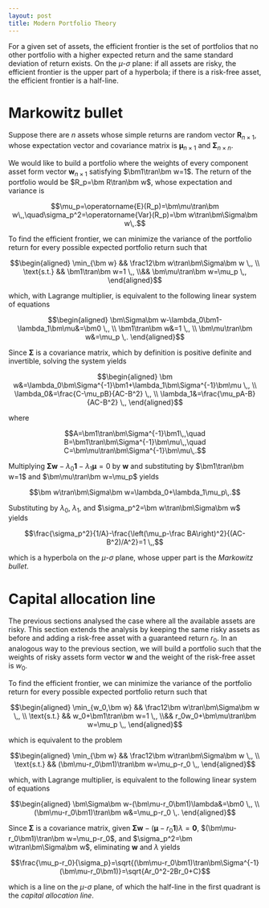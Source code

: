```yaml
---
layout: post
title: Modern Portfolio Theory
---
```


For a given set of assets, the efficient frontier is the set of portfolios that no other portfolio with a higher expected return and the same standard deviation of return exists. On the $\mu$-$\sigma$ plane: if all assets are risky, the efficient frontier is the upper part of a hyperbola; if there is a risk-free asset, the efficient frontier is a half-line.

# Markowitz bullet

Suppose there are $n$ assets whose simple returns are random vector $\bm R_{n\times1}$, whose expectation vector and covariance matrix is $\bm\mu_{n\times1}$ and $\bm\Sigma_{n\times n}$.

We would like to build a portfolio where the weights of every component asset form vector $\bm w_{n\times1}$ satisfying $\bm1\tran\bm w=1$. The return of the portfolio would be $R_p=\bm R\tran\bm w$, whose expectation and variance is

$$\mu_p=\operatorname{E}(R_p)=\bm\mu\tran\bm w\,,\quad\sigma_p^2=\operatorname{Var}(R_p)=\bm w\tran\bm\Sigma\bm w\,.$$

To find the efficient frontier, we can minimize the variance of the portfolio return for every possible expected portfolio return such that

$$\begin{aligned}
  \min_{\bm w} &&
  \frac12\bm w\tran\bm\Sigma\bm w \,, \\
  \text{s.t.} &&
  \bm1\tran\bm w=1 \,,  \\&&
  \bm\mu\tran\bm w=\mu_p \,,
\end{aligned}$$

which, with Lagrange multiplier, is equivalent to the following linear system of equations

$$\begin{aligned}
  \bm\Sigma\bm w-\lambda_0\bm1-\lambda_1\bm\mu&=\bm0 \,, \\
  \bm1\tran\bm w&=1 \,, \\
  \bm\mu\tran\bm w&=\mu_p \,.
\end{aligned}$$

Since $\bm\Sigma$ is a covariance matrix, which by definition is positive definite and invertible, solving the system yields

$$\begin{aligned}
\bm w&=\lambda_0\bm\Sigma^{-1}\bm1+\lambda_1\bm\Sigma^{-1}\bm\mu \,, \\
\lambda_0&=\frac{C-\mu_pB}{AC-B^2} \,, \\
\lambda_1&=\frac{\mu_pA-B}{AC-B^2} \,,
\end{aligned}$$

where

$$A=\bm1\tran\bm\Sigma^{-1}\bm1\,,\quad B=\bm1\tran\bm\Sigma^{-1}\bm\mu\,,\quad C=\bm\mu\tran\bm\Sigma^{-1}\bm\mu\,.$$

Multiplying $\bm\Sigma\bm w-\lambda_0\bm1-\lambda_1\bm\mu=0$ by $\bm w$ and substituting by $\bm1\tran\bm w=1$ and $\bm\mu\tran\bm w=\mu_p$ yields

$$\bm w\tran\bm\Sigma\bm w=\lambda_0+\lambda_1\mu_p\,.$$

Substituting by $\lambda_0$, $\lambda_1$, and $\sigma_p^2=\bm w\tran\bm\Sigma\bm w$ yields

$$\frac{\sigma_p^2}{1/A}-\frac{\left(\mu_p-\frac BA\right)^2}{(AC-B^2)/A^2}=1 \,,$$

which is a hyperbola on the $\mu$-$\sigma$ plane, whose upper part is the _Markowitz bullet_.

# Capital allocation line

The previous sections analysed the case where all the available assets are risky. This section extends the analysis by keeping the same risky assets as before and adding a risk-free asset with a guaranteed return $r_0$. In an analogous way to the previous section, we will build a portfolio such that the weights of risky assets form vector $\bm w$ and the weight of the risk-free asset is $w_0$.

To find the efficient frontier, we can minimize the variance of the portfolio return for every possible expected portfolio return such that

$$\begin{aligned}
  \min_{w_0,\bm w} &&  \frac12\bm w\tran\bm\Sigma\bm w \,, \\
  \text{s.t.} &&  w_0+\bm1\tran\bm w=1 \,,  \\&&
  r_0w_0+\bm\mu\tran\bm w=\mu_p \,,
\end{aligned}$$

which is equivalent to the problem

$$\begin{aligned}
  \min_{\bm w} &&  \frac12\bm w\tran\bm\Sigma\bm w \,, \\
  \text{s.t.} &&
  (\bm\mu-r_0\bm1)\tran\bm w=\mu_p-r_0 \,,
\end{aligned}$$

which, with Lagrange multiplier, is equivalent to the following linear system of equations

$$\begin{aligned}
\bm\Sigma\bm w-(\bm\mu-r_0\bm1)\lambda&=\bm0 \,, \\
(\bm\mu-r_0\bm1)\tran\bm w&=\mu_p-r_0 \,.
\end{aligned}$$

Since $\bm\Sigma$ is a covariance matrix, given $\bm\Sigma\bm w-(\bm\mu-r_0\bm1)\lambda=\bm0$, $(\bm\mu-r_0\bm1)\tran\bm w=\mu_p-r_0$, and $\sigma_p^2=\bm w\tran\bm\Sigma\bm w$, eliminating $\bm w$ and $\lambda$ yields

$$\frac{\mu_p-r_0}{\sigma_p}=\sqrt{(\bm\mu-r_0\bm1)\tran\bm\Sigma^{-1}(\bm\mu-r_0\bm1)}=\sqrt{Ar_0^2-2Br_0+C}$$

which is a line on the $\mu$-$\sigma$ plane, of which the half-line in the first quadrant is the _capital allocation line_.
